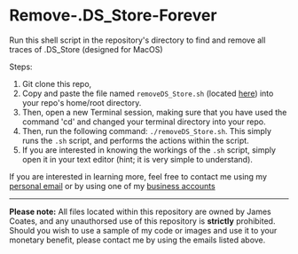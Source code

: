 # Remove-.DS_Store-Forever
Run this shell script in the repository's directory to find and remove all traces of .DS_Store (designed for MacOS)

Steps:
1. Git clone this repo, 
2. Copy and paste the file named `removeDS_Store.sh` (located [here](https://github.com/nexuspcs/Remove-.DS_Store-Forever/blob/main/removeDS_Store.sh)) into your repo's home/root directory.
3. Then, open a new Terminal session, making sure that you have used the command 'cd' and changed your terminal directory into your repo.
4. Then, run the following command: `./removeDS_Store.sh`. This simply runs the `.sh` script, and performs the actions within the script.
5. If you are interested in knowing the workings of the `.sh` script, simply open it in your text editor (hint; it is very simple to understand).

If you are interested in learning more, feel free to contact me using my [personal email](mailto:jamescoates06@gmail.com) or by using one of my [business accounts](mailto:james@windcloud.com.au)
*** 

**Please note:** All files located within this repository are owned by James Coates, and any unauthorsed use of this repository is **strictly** prohibited. 
Should you wish to use a sample of my code or images and use it to your monetary benefit, please contact me by using the emails listed above.
